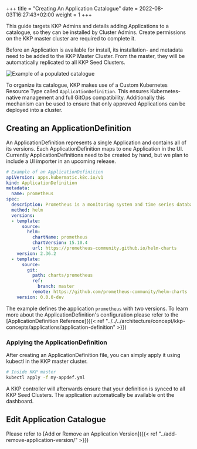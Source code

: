 +++
title = "Creating An Application Catalogue"
date =  2022-08-03T16:27:43+02:00
weight = 1
+++

This guide targets KKP Admins and details adding Applications to a catalogue, so they can be installed by Cluster Admins.
Create permissions on the KKP master cluster are required to complete it.

Before an Application is available for install, its installation- and metadata need to be added to the KKP Master Cluster. From the master, they will be automatically replicated to all KKP Seed Clusters.

![Example of a populated catalogue](/img/kubermatic/common/applications/application-catalogue.png "Example of a populated catalogue")

To organize its catalogue, KKP makes use of a Custom Kubernetes Resource Type called `ApplicationDefinition`. This ensures Kubernetes-native management and full GitOps compatibility.
Additionally this mechanism can be used to ensure that only approved Applications can be deployed into a cluster.

## Creating an ApplicationDefinition

An ApplicationDefinition represents a single Application and contains all of its versions.
Each ApplicationDefinition maps to one Application in the UI.
Currently ApplicationDefinitions need to be created by hand, but we plan to include a UI importer in an upcoming release.

```yaml
# Example of an ApplicationDefinition
apiVersion: apps.kubermatic.k8c.io/v1
kind: ApplicationDefinition
metadata:
  name: prometheus
spec:
  description: Prometheus is a monitoring system and time series database.
  method: helm
  versions:
  - template:
      source:
        helm:
          chartName: prometheus
          chartVersion: 15.10.4
          url: https://prometheus-community.github.io/helm-charts
    version: 2.36.2
  - template:
      source:
        git:
          path: charts/prometheus
          ref:
            branch: master
          remote: https://github.com/prometheus-community/helm-charts
    version: 0.0.0-dev
```

The example defines the application `prometheus` with two versions. To learn more about the ApplicationDefinition's configuration please refer to the [ApplicationDefinition Reference]({{< ref "../../../architecture/concept/kkp-concepts/applications/application-definition" >}})

### Applying the ApplicationDefinition

After creating an ApplicationDefinition file, you can simply apply it using kubectl in the KKP master cluster.

```sh
# Inside KKP master
kubectl apply -f my-appdef.yml
```

A KKP controller will afterwards ensure that your definition is synced to all KKP Seed Clusters. The application automatically be available ont the dashboard.

## Edit Application Catalogue

Please refer to [Add or Remove an  Application Version]({{< ref "../add-remove-application-version/" >}})
